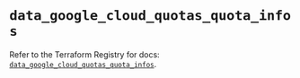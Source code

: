 # `data_google_cloud_quotas_quota_infos`

Refer to the Terraform Registry for docs: [`data_google_cloud_quotas_quota_infos`](https://registry.terraform.io/providers/hashicorp/google-beta/5.41.0/docs/data-sources/google_cloud_quotas_quota_infos).
